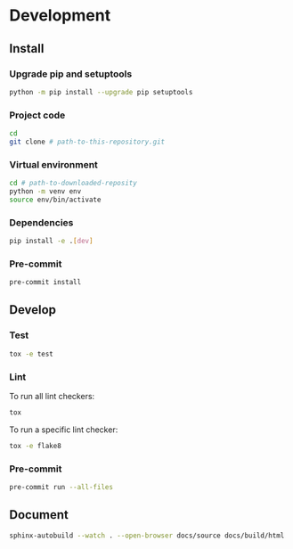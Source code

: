 # Development
## Install
### Upgrade pip and setuptools
```sh
python -m pip install --upgrade pip setuptools
```

### Project code
```sh
cd
git clone # path-to-this-repository.git
```

### Virtual environment
```sh
cd # path-to-downloaded-reposity
python -m venv env
source env/bin/activate
```

### Dependencies
```sh
pip install -e .[dev]
```

### Pre-commit
```sh
pre-commit install
```

## Develop
### Test
```sh
tox -e test
```

### Lint
To run all lint checkers:
```sh
tox
```

To run a specific lint checker:
```sh
tox -e flake8
```

### Pre-commit
```sh
pre-commit run --all-files
```

## Document
```sh
sphinx-autobuild --watch . --open-browser docs/source docs/build/html
```
